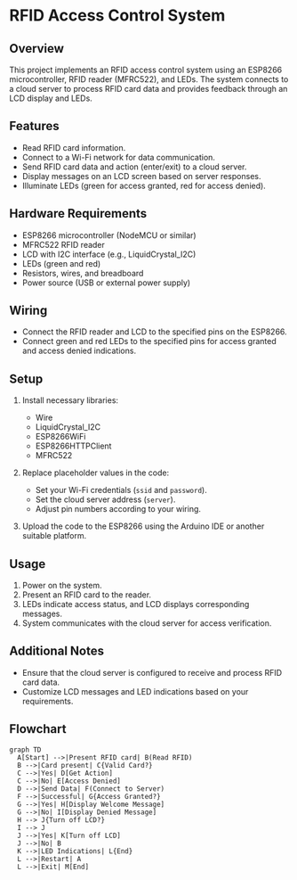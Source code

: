 # RFID Access Control System

## Overview

This project implements an RFID access control system using an ESP8266 microcontroller, RFID reader (MFRC522), and LEDs. The system connects to a cloud server to process RFID card data and provides feedback through an LCD display and LEDs.

## Features

- Read RFID card information.
- Connect to a Wi-Fi network for data communication.
- Send RFID card data and action (enter/exit) to a cloud server.
- Display messages on an LCD screen based on server responses.
- Illuminate LEDs (green for access granted, red for access denied).

## Hardware Requirements

- ESP8266 microcontroller (NodeMCU or similar)
- MFRC522 RFID reader
- LCD with I2C interface (e.g., LiquidCrystal_I2C)
- LEDs (green and red)
- Resistors, wires, and breadboard
- Power source (USB or external power supply)

## Wiring

- Connect the RFID reader and LCD to the specified pins on the ESP8266.
- Connect green and red LEDs to the specified pins for access granted and access denied indications.

## Setup

1. Install necessary libraries:
   - Wire
   - LiquidCrystal_I2C
   - ESP8266WiFi
   - ESP8266HTTPClient
   - MFRC522

2. Replace placeholder values in the code:
   - Set your Wi-Fi credentials (`ssid` and `password`).
   - Set the cloud server address (`server`).
   - Adjust pin numbers according to your wiring.

3. Upload the code to the ESP8266 using the Arduino IDE or another suitable platform.

## Usage

1. Power on the system.
2. Present an RFID card to the reader.
3. LEDs indicate access status, and LCD displays corresponding messages.
4. System communicates with the cloud server for access verification.

## Additional Notes

- Ensure that the cloud server is configured to receive and process RFID card data.
- Customize LCD messages and LED indications based on your requirements.

## Flowchart

```mermaid
graph TD
  A[Start] -->|Present RFID card| B(Read RFID)
  B -->|Card present| C{Valid Card?}
  C -->|Yes| D[Get Action]
  C -->|No| E[Access Denied]
  D -->|Send Data| F(Connect to Server)
  F -->|Successful| G{Access Granted?}
  G -->|Yes| H[Display Welcome Message]
  G -->|No| I[Display Denied Message]
  H --> J{Turn off LCD?}
  I --> J
  J -->|Yes| K[Turn off LCD]
  J -->|No| B
  K -->|LED Indications| L{End}
  L -->|Restart| A
  L -->|Exit| M[End]
```
